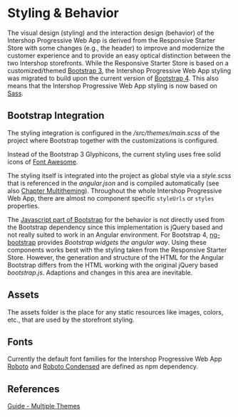 <!--
kb_concepts
kb_pwa
kb_everyone
kb_sync_latest_only
-->

# Styling & Behavior

The visual design (styling) and the interaction design (behavior) of the Intershop Progressive Web App is derived from the Responsive Starter Store with some changes (e.g., the header) to improve and modernize the customer experience and to provide an easy optical distinction between the two Intershop storefronts.
While the Responsive Starter Store is based on a customized/themed [Bootstrap 3](https://getbootstrap.com/docs/3.3/), the Intershop Progressive Web App styling was migrated to build upon the current version of [Bootstrap 4](https://getbootstrap.com/).
This also means that the Intershop Progressive Web App styling is now based on [Sass](http://sass-lang.com/).

## Bootstrap Integration

The styling integration is configured in the _/src/themes/main.scss_ of the project where Bootstrap together with the customizations is configured.

Instead of the Bootstrap 3 Glyphicons, the current styling uses free solid icons of [Font Awesome](https://fontawesome.com/).

The styling itself is integrated into the project as global style via a _style.scss_ that is referenced in the _angular.json_ and is compiled automatically (see also [Chapter Multitheming](#multitheming)).
Throughout the whole Intershop Progressive Web App, there are almost no component specific `styleUrls` or `styles` properties.

The [Javascript part of Bootstrap](http://getbootstrap.com/javascript/) for the behavior is not directly used from the Bootstrap dependency since this implementation is jQuery based and not really suited to work in an Angular environment.
For Bootstrap 4, [ng-bootstrap](https://ng-bootstrap.github.io) provides _Bootstrap widgets the angular way_.
Using these components works best with the styling taken from the Responsive Starter Store.
However, the generation and structure of the HTML for the Angular Bootstrap differs from the HTML working with the original jQuery based _bootstrap.js_.
Adaptions and changes in this area are inevitable.

## Assets

The assets folder is the place for any static resources like images, colors, etc., that are used by the storefront styling.

## Fonts

Currently the default font families for the Intershop Progressive Web App [Roboto](https://www.google.com/fonts/specimen/Roboto) and [Roboto Condensed](https://www.google.com/fonts/specimen/Roboto+Condensed) are defined as npm dependency.

## References

[Guide - Multiple Themes](../guides/multiple-themes.md)
